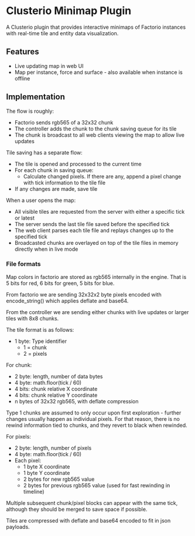 # Clusterio Minimap Plugin

A Clusterio plugin that provides interactive minimaps of Factorio instances with real-time tile and entity data visualization.

## Features
- Live updating map in web UI
- Map per instance, force and surface - also available when instance is offline

## Implementation

The flow is roughly:
- Factorio sends rgb565 of a 32x32 chunk
- The controller adds the chunk to the chunk saving queue for its tile
- The chunk is broadcast to all web clients viewing the map to allow live updates

Tile saving has a separate flow:
- The tile is opened and processed to the current time
- For each chunk in saving queue:
  - Calculate changed pixels. If there are any, append a pixel change with tick information to the tile file
- If any changes are made, save tile

When a user opens the map:
- All visible tiles are requested from the server with either a specific tick or latest
- The server sends the last tile file saved before the specified tick
- The web client parses each tile file and replays changes up to the specified tick
- Broadcasted chunks are overlayed on top of the tile files in memory directly when in live mode

### File formats

Map colors in factorio are stored as rgb565 internally in the engine. That is 5 bits for red, 6 bits for green, 5 bits for blue.

From factorio we are sending 32x32x2 byte pixels encoded with encode_string() which applies deflate and base64.

From the controller we are sending either chunks with live updates or larger tiles with 8x8 chunks.

The tile format is as follows:
- 1 byte: Type identifier
  - 1 = chunk
  - 2 = pixels

For chunk:
- 2 byte: length, number of data bytes
- 4 byte: math.floor(tick / 60)
- 4 bits: chunk relative X coordinate
- 4 bits: chunk relative Y coordinate
- n bytes of 32x32 rgb565, with deflate compression

Type 1 chunks are assumed to only occur upon first exploration - further changes usually happen as individual pixels. For that reason, there is no rewind information tied to chunks, and they revert to black when rewinded.

For pixels:
- 2 byte: length, number of pixels
- 4 byte: math.floor(tick / 60)
- Each pixel:
  - 1 byte X coordinate
  - 1 byte Y coordinate
  - 2 bytes for new rgb565 value
  - 2 bytes for previous rgb565 value (used for fast rewinding in timeline)

Multiple subsequent chunk/pixel blocks can appear with the same tick, although they should be merged to save space if possible.

Tiles are compressed with deflate and base64 encoded to fit in json payloads.

